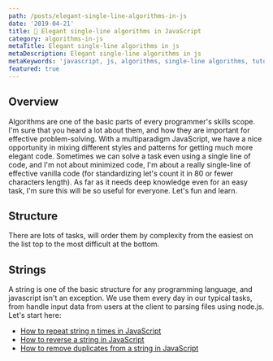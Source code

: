 ```yaml
---
path: /posts/elegant-single-line-algorithms-in-js
date: '2019-04-21'
title: 🥇 Elegant single-line algorithms in JavaScript
category: algorithms-in-js
metaTitle: Elegant single-line algorithms in js
metaDescription: Elegant single-line algorithms in js
metaKeywords: 'javascript, js, algorithms, single-line algorithms, tutorials'
featured: true
---
```


## Overview

Algorithms are one of the basic parts of every programmer's skills scope. I'm sure that you heard a lot about them, and how they are important for effective problem-solving. With a multiparadigm JavaScript, we have a nice opportunity in mixing different styles and patterns for getting much more elegant code. Sometimes we can solve a task even using a single line of code, and I'm not about minimized code, I'm about a really single-line of effective vanilla code (for standardizing let's count it in 80 or fewer characters length). As far as it needs deep knowledge even for an easy task, I'm sure this will be so useful for everyone. Let's fun and learn.

## Structure

There are lots of tasks, will order them by complexity from the easiest on the list top to the most difficult at the bottom.


## Strings

A string is one of the basic structure for any programming language, and javascript isn't an exception. We use them every day in our typical tasks, from handle input data from users at the client to parsing files using node.js. Let's start here:

* [How to repeat string n times in JavaScript](/posts/how-to-repeat-string-n-times-in-javascript)
* [How to reverse a string in JavaScript](/posts/how-to-reverse-string-in-javascript)
* [How to remove duplicates from a string in JavaScript](/posts/how-to-remove-duplicates-from-string-in-javascript)

<br />
<br />
<br />
